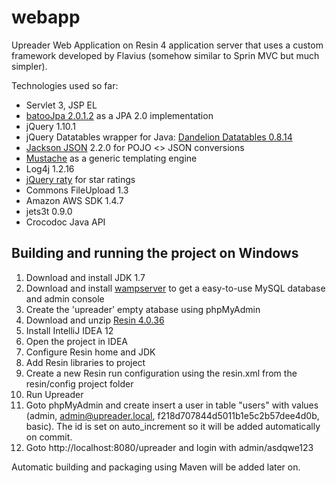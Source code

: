 webapp
======

Upreader Web Application on Resin 4 application server that uses a custom framework developed by Flavius (somehow similar to Sprin MVC but much simpler).

Technologies used so far:
+ Servlet 3, JSP EL
+ [batooJpa 2.0.1.2](https://github.com/BatooOrg/BatooJPA) as a JPA 2.0 implementation
+ jQuery 1.10.1
+ jQuery Datatables wrapper for Java: [Dandelion Datatables 0.8.14](http://dandelion.github.io/datatables/)
+ [Jackson JSON](http://jackson.codehaus.org/) 2.2.0 for POJO <> JSON conversions
+ [Mustache](http://mustache.github.io/) as a generic templating engine
+ Log4j 1.2.16
+ [jQuery raty](http://wbotelhos.com/raty/) for star ratings
+ Commons FileUpload 1.3
+ Amazon AWS SDK 1.4.7
+ jets3t 0.9.0
+ Crocodoc Java API

Building and running the project on Windows
---------------------------------------------
1. Download and install JDK 1.7
2. Download and install [wampserver](http://www.wampserver.com/en/#download-wrapper) to get a easy-to-use MySQL database and admin console
3. Create the 'upreader' empty atabase using phpMyAdmin
2. Download and unzip [Resin 4.0.36](http://www.caucho.com/download/resin-pro-4.0.36.tar.gz)
3. Install IntelliJ IDEA 12
4. Open the project in IDEA
5. Configure Resin home and JDK
6. Add Resin libraries to project
7. Create a new Resin run configuration using the resin.xml from the resin/config project folder
8. Run Upreader
12. Goto phpMyAdmin and create insert a user in table "users" with values (admin, admin@upreader.local, f218d707844d5011b1e5c2b57dee4d0b, basic). The id is set on auto_increment so it will be added automatically on commit.
11. Goto http://localhost:8080/upreader and login with admin/asdqwe123

Automatic building and packaging using Maven will be added later on.
